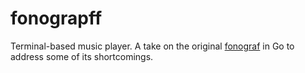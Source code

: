 # fonograpff

Terminal-based music player. A take on the original [fonograf](https://www.github.com/pes18fan/fonograf.git)
in Go to address some of its shortcomings.
